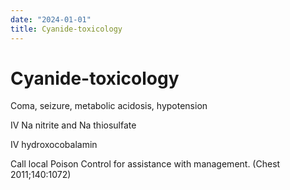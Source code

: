 ```yaml
---
date: "2024-01-01"
title: Cyanide-toxicology
---
```


# Cyanide-toxicology


Coma, seizure, metabolic acidosis, hypotension

IV Na nitrite and Na thiosulfate

IV hydroxocobalamin



Call local Poison Control for assistance with management. (Chest 2011;140:1072)

